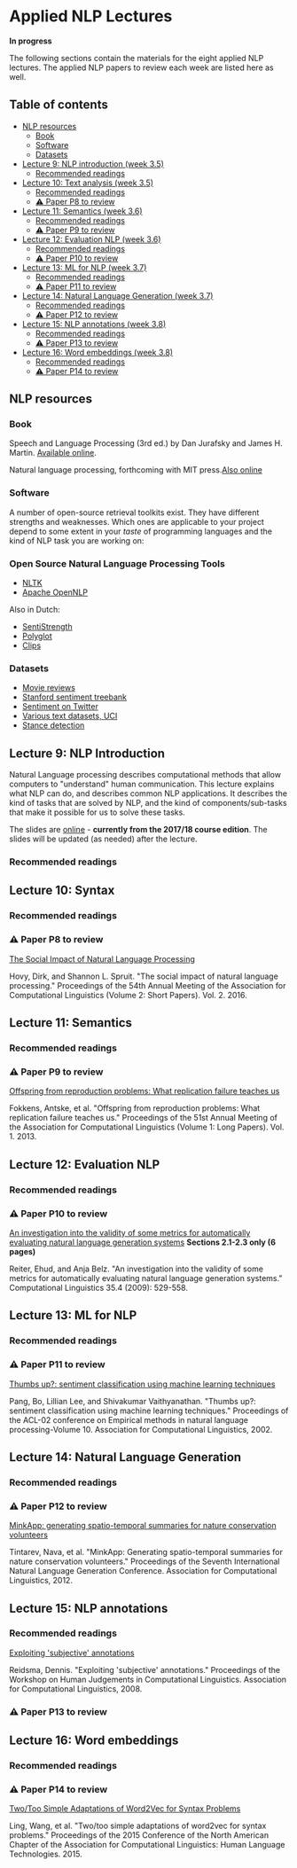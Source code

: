 # Applied NLP Lectures <!-- omit in toc -->
**In progress**

The following sections contain the materials for the eight applied NLP lectures. The applied NLP papers to review each week are listed here as well.

## Table of contents <!-- omit in toc -->

- [NLP resources](#NLP-resources)
  - [Book](#book)
  - [Software](#software)
  - [Datasets](#datasets)
- [Lecture 9: NLP introduction (week 3.5)](#lecture-9-NLP-Introduction)
  - [Recommended readings](#recommended-readings)
- [Lecture 10: Text analysis (week 3.5)](#lecture-10-Syntax)
  - [Recommended readings](#recommended-readings)
  - [:warning: Paper P8 to review](#warning-paper-p8-to-review)
- [Lecture 11: Semantics (week 3.6)](#lecture-11-Semantics)
  - [Recommended readings](#recommended-readings)
  - [:warning: Paper P9 to review](#warning-paper-p9-to-review)
- [Lecture 12: Evaluation NLP (week 3.6)](#lecture-12-Evaluation-NLP)
  - [Recommended readings](#recommended-readings)
  - [:warning: Paper P10 to review](#warning-paper-p10-to-review)
- [Lecture 13: ML for NLP (week 3.7)](#lecture-13-ML-for-NLP)
  - [Recommended readings](#recommended-readings)
  - [:warning: Paper P11 to review](#warning-paper-p11-to-review)
- [Lecture 14: Natural Language Generation  (week 3.7)](#lecture-14-Natural-Language-Generation)
  - [Recommended readings](#recommended-readings)
  - [:warning: Paper P12 to review](#warning-paper-p12-to-review)
- [Lecture 15: NLP annotations (week 3.8)](#lecture-15-NLP-annotations)
  - [Recommended readings](#recommended-readings)
  - [:warning: Paper P13 to review](#warning-paper-p13-to-review)
- [Lecture 16: Word embeddings (week 3.8)](#lecture-16-Word-embeddings)
  - [Recommended readings](#recommended-readings)
  - [:warning: Paper P14 to review](#warning-paper-p14-to-review)

## NLP resources

### Book
Speech and Language Processing (3rd ed.) by Dan Jurafsky and James H. Martin. [Available online](https://web.stanford.edu/~jurafsky/slp3).

Natural language processing, forthcoming with MIT press.[Also online](https://github.com/jacobeisenstein/gt-nlp-class/blob/master/notes/eisenstein-nlp-notes.pdf)

### Software

A number of open-source retrieval toolkits exist. They have different strengths and weaknesses. Which ones are applicable to your project depend to some extent in your *taste* of programming languages and the kind of NLP task you are working on:

### Open Source Natural Language Processing Tools

   - [NLTK](http://www.nltk.org/)
   - [Apache OpenNLP](http://opennlp.apache.org/)
   
   Also in Dutch:
   - [SentiStrength](http://sentistrength.wlv.ac.uk/)
   - [Polyglot](https://polyglot.readthedocs.io/en/latest/)
   - [Clips](https://github.com/clips/pattern)

### Datasets
  - [Movie reviews](http://ai.stanford.edu/~amaas/data/sentiment/)
  - [Stanford sentiment treebank](nlp.stanford.edu/sentiment/code.html)
  - [Sentiment on Twitter](http://help.sentiment140.com/for-students/)
  - [Various text datasets, UCI](https://archive.ics.uci.edu/ml/datasets.html?format=&task=&att=&area=&numAtt=&numIns=&type=text&sort=nameUp&view=table)
- [Stance detection](https://github.com/FakeNewsChallenge/fnc-1)

## Lecture 9: NLP Introduction
Natural Language processing describes computational methods that allow computers to "understand" human communication. This lecture explains what NLP can do, and describes common NLP applications. It describes the kind of tasks that are solved by NLP, and the kind of components/sub-tasks that make it possible for us to solve these tasks.

The slides are [online](https://drive.google.com/open?id=1Lp3RA4Bc7XZqrvEki43U2Vpj9xoC6KLw-JsjPY2jaDc) - **currently from the 2017/18 course edition**. The slides will be updated (as needed) after the lecture.

### Recommended readings

## Lecture 10: Syntax

### Recommended readings

### :warning: Paper P8 to review
[The Social Impact of Natural Language Processing](https://aclanthology.info/papers/P16-2096/p16-2096)

Hovy, Dirk, and Shannon L. Spruit. "The social impact of natural language processing." Proceedings of the 54th Annual Meeting of the Association for Computational Linguistics (Volume 2: Short Papers). Vol. 2. 2016.


## Lecture 11: Semantics

### Recommended readings


### :warning: Paper P9 to review
[Offspring from reproduction problems: What replication failure teaches us](https://aclanthology.info/papers/P13-1166/p13-1166)

Fokkens, Antske, et al. "Offspring from reproduction problems: What replication failure teaches us." Proceedings of the 51st Annual Meeting of the Association for Computational Linguistics (Volume 1: Long Papers). Vol. 1. 2013.


## Lecture 12: Evaluation NLP


### Recommended readings

### :warning: Paper P10 to review
[An investigation into the validity of some metrics for automatically evaluating natural language generation systems](https://dl.acm.org/citation.cfm?id=1667994)
**Sections 2.1-2.3 only (6 pages)**

Reiter, Ehud, and Anja Belz. "An investigation into the validity of some metrics for automatically evaluating natural language generation systems." Computational Linguistics 35.4 (2009): 529-558.

## Lecture 13: ML for NLP

### Recommended readings


### :warning: Paper P11 to review
[Thumbs up?: sentiment classification using machine learning techniques](https://dl.acm.org/citation.cfm?doid=1118693.1118704)

Pang, Bo, Lillian Lee, and Shivakumar Vaithyanathan. "Thumbs up?: sentiment classification using machine learning techniques." Proceedings of the ACL-02 conference on Empirical methods in natural language processing-Volume 10. Association for Computational Linguistics, 2002.

## Lecture 14: Natural Language Generation

### Recommended readings


### :warning: Paper P12 to review
[MinkApp: generating spatio-temporal summaries for nature conservation volunteers](https://dl.acm.org/citation.cfm?id=2392720)

Tintarev, Nava, et al. "MinkApp: Generating spatio-temporal summaries for nature conservation volunteers." Proceedings of the Seventh International Natural Language Generation Conference. Association for Computational Linguistics, 2012.

## Lecture 15: NLP annotations

### Recommended readings

[Exploiting 'subjective' annotations](https://dl.acm.org/citation.cfm?id=1611631)

Reidsma, Dennis. "Exploiting 'subjective' annotations." Proceedings of the Workshop on Human Judgements in Computational Linguistics. Association for Computational Linguistics, 2008.

### :warning: Paper P13 to review

## Lecture 16: Word embeddings

### Recommended readings


### :warning: Paper P14 to review
[Two/Too Simple Adaptations of Word2Vec for Syntax Problems](https://aclanthology.info/papers/N15-1142/n15-1142)

Ling, Wang, et al. "Two/too simple adaptations of word2vec for syntax problems." Proceedings of the 2015 Conference of the North American Chapter of the Association for Computational Linguistics: Human Language Technologies. 2015.
